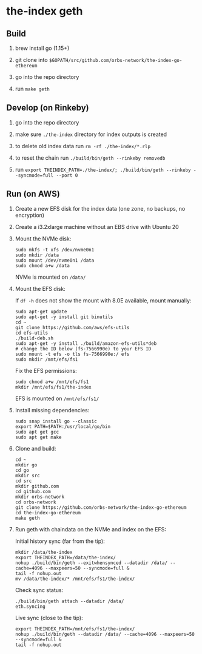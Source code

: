 # the-index geth

## Build

1. brew install go (1.15+)

2. git clone into `$GOPATH/src/github.com/orbs-network/the-index-go-ethereum`

3. go into the repo directory 

4. run `make geth`

## Develop (on Rinkeby)

1. go into the repo directory

2. make sure `./the-index` directory for index outputs is created

3. to delete old index data run `rm -rf ./the-index/*.rlp`

4. to reset the chain run `./build/bin/geth --rinkeby removedb`

5. run `export THEINDEX_PATH=./the-index/; ./build/bin/geth --rinkeby --syncmode=full --port 0`

## Run (on AWS)

1. Create a new EFS disk for the index data (one zone, no backups, no encryption)

2. Create a i3.2xlarge machine without an EBS drive with Ubuntu 20

3. Mount the NVMe disk:

    ```
    sudo mkfs -t xfs /dev/nvme0n1
    sudo mkdir /data
    sudo mount /dev/nvme0n1 /data
    sudo chmod a+w /data
    ```

    NVMe is mounted on `/data/`

4. Mount the EFS disk:

    If `df -h` does not show the mount with 8.0E available, mount manually:

    ```
    sudo apt-get update
    sudo apt-get -y install git binutils
    cd ~
    git clone https://github.com/aws/efs-utils
    cd efs-utils
    ./build-deb.sh
    sudo apt-get -y install ./build/amazon-efs-utils*deb
    # change the ID below (fs-7566990e) to your EFS ID
    sudo mount -t efs -o tls fs-7566990e:/ efs
    sudo mkdir /mnt/efs/fs1
    ```

    Fix the EFS permissions:

    ```
    sudo chmod a+w /mnt/efs/fs1
    mkdir /mnt/efs/fs1/the-index
    ```

    EFS is mounted on `/mnt/efs/fs1/`

5. Install missing dependencies:

    ```
    sudo snap install go --classic
    export PATH=$PATH:/usr/local/go/bin
    sudo apt get gcc
    sudo apt get make
    ```

6. Clone and build:

    ```
    cd ~
    mkdir go
    cd go
    mkdir src
    cd src
    mkdir github.com
    cd github.com
    mkdir orbs-network
    cd orbs-network
    git clone https://github.com/orbs-network/the-index-go-ethereum
    cd the-index-go-ethereum
    make geth
    ```

7. Run geth with chaindata on the NVMe and index on the EFS:

    Initial history sync (far from the tip):

    ```
    mkdir /data/the-index
    export THEINDEX_PATH=/data/the-index/
    nohup ./build/bin/geth --exitwhensynced --datadir /data/ --cache=4096 --maxpeers=50 --syncmode=full &
    tail -f nohup.out
    mv /data/the-index/* /mnt/efs/fs1/the-index/
    ```

    Check sync status:

    ```
    ./build/bin/geth attach --datadir /data/
    eth.syncing
    ```

    Live sync (close to the tip):

    ```
    export THEINDEX_PATH=/mnt/efs/fs1/the-index/
    nohup ./build/bin/geth --datadir /data/ --cache=4096 --maxpeers=50 --syncmode=full &
    tail -f nohup.out
    ```